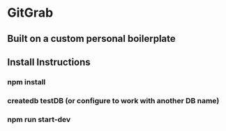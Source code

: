 # GitGrab

## Built on a custom personal boilerplate

## Install Instructions

### npm install
### createdb testDB (or configure to work with another DB name)

### npm run start-dev

